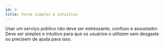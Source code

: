 ```yaml
---
id: 3
title: Torne simples e intuitivo
---
```


Usar um serviço público não deve ser estressante, confuso e assustador. Deve ser simples e intuitivo para que os usuários o utilizem sem desgaste ou precisem de ajuda para isso.

<!--
#### checklist
1. Create or use an existing, simple, and flexible design style guide for the service
2. Use the design style guide across related digital services
3. Provide users with clear information about where they are in the process as they use the service
4. Follow accessibility best practices to ensure all people can use the service
5. Provide users with a way to exit and return later to complete the process
6. Use language that is familiar to the user and is easy to understand
7. Use language and design consistently throughout the service, including in the online and offline (non-digital) touch points people use to interact with the service

#### key questions
- What primary tasks are the user trying to accomplish?
- What is the reading level of the language the service uses?
- What languages is your service offered in?
- If a user needs help while using the service how do they go about getting it?
- How does the service’s design visually relate to other government services?
-->